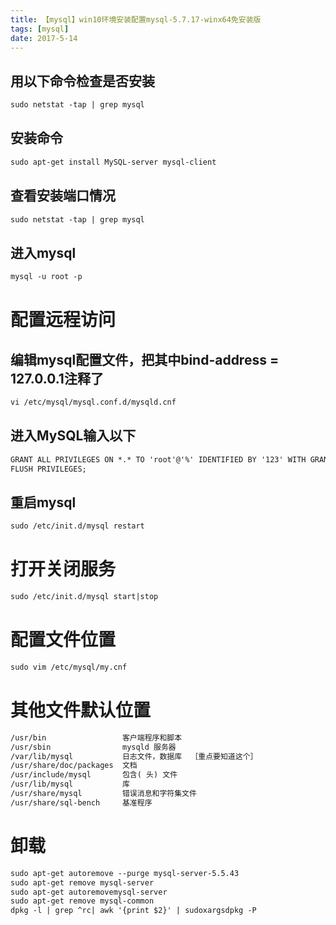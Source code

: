 ```yaml
---
title: 【mysql】win10环境安装配置mysql-5.7.17-winx64免安装版
tags: [mysql]
date: 2017-5-14
---
```

## 用以下命令检查是否安装
```html
sudo netstat -tap | grep mysql
```
## 安装命令
```html
sudo apt-get install MySQL-server mysql-client
```
## 查看安装端口情况
```html
sudo netstat -tap | grep mysql
```
## 进入mysql
```html
mysql -u root -p
```
# 配置远程访问
##  编辑mysql配置文件，把其中bind-address = 127.0.0.1注释了
```html
vi /etc/mysql/mysql.conf.d/mysqld.cnf 
```
## 进入MySQL输入以下
```html
GRANT ALL PRIVILEGES ON *.* TO 'root'@'%' IDENTIFIED BY '123' WITH GRANT OPTION;
FLUSH PRIVILEGES;
```
## 重启mysql
```html
sudo /etc/init.d/mysql restart
```

# 打开关闭服务
```html
sudo /etc/init.d/mysql start|stop
```

# 配置文件位置
```html
sudo vim /etc/mysql/my.cnf
```

# 其他文件默认位置
```html
/usr/bin                 客户端程序和脚本  
/usr/sbin                mysqld 服务器  
/var/lib/mysql           日志文件，数据库  ［重点要知道这个］  
/usr/share/doc/packages  文档  
/usr/include/mysql       包含( 头) 文件  
/usr/lib/mysql           库  
/usr/share/mysql         错误消息和字符集文件  
/usr/share/sql-bench     基准程序  
```

# 卸载
```html
sudo apt-get autoremove --purge mysql-server-5.5.43  
sudo apt-get remove mysql-server  
sudo apt-get autoremovemysql-server  
sudo apt-get remove mysql-common  
dpkg -l | grep ^rc| awk '{print $2}' | sudoxargsdpkg -P  
```